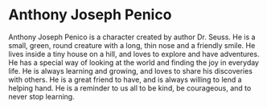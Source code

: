 # Anthony Joseph Penico

Anthony Joseph Penico is a character created by author Dr. Seuss. He is a small, green, round creature with a long, thin nose and a friendly smile. He lives inside a tiny house on a hill, and loves to explore and have adventures. He has a special way of looking at the world and finding the joy in everyday life. He is always learning and growing, and loves to share his discoveries with others. He is a great friend to have, and is always willing to lend a helping hand. He is a reminder to us all to be kind, be courageous, and to never stop learning.
